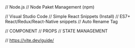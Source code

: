 // Node.js
// Node Paket Management (npm)

// Visual Studio Code 
// Simple React Snippets (Install)
// ES7+ React/Redux/React-Native snippets
// Auto Rename Tag

// COMPONENT
// PROPS
// STATE MANAGEMENT

// https://vite.dev/guide/
